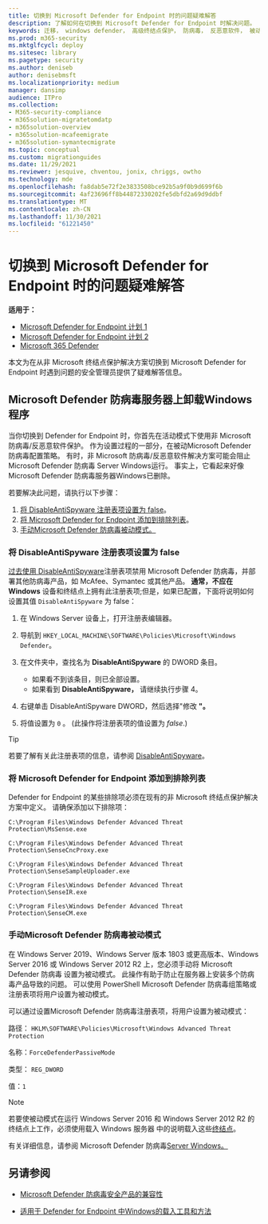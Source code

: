 ```yaml
---
title: 切换到 Microsoft Defender for Endpoint 时的问题疑难解答
description: 了解如何在切换到 Microsoft Defender for Endpoint 时解决问题。
keywords: 迁移， windows defender， 高级终结点保护， 防病毒， 反恶意软件， 被动模式， 主动模式， 疑难解答
ms.prod: m365-security
ms.mktglfcycl: deploy
ms.sitesec: library
ms.pagetype: security
ms.author: deniseb
author: denisebmsft
ms.localizationpriority: medium
manager: dansimp
audience: ITPro
ms.collection:
- M365-security-compliance
- m365solution-migratetomdatp
- m365solution-overview
- m365solution-mcafeemigrate
- m365solution-symantecmigrate
ms.topic: conceptual
ms.custom: migrationguides
ms.date: 11/29/2021
ms.reviewer: jesquive, chventou, jonix, chriggs, owtho
ms.technology: mde
ms.openlocfilehash: fa8dab5e72f2e3833508bce92b5a9f0b9d699f6b
ms.sourcegitcommit: 4af23696ff8b44872330202fe5dbfd2a69d9ddbf
ms.translationtype: MT
ms.contentlocale: zh-CN
ms.lasthandoff: 11/30/2021
ms.locfileid: "61221450"
---
```

# <a name="troubleshooting-issues-when-switching-to-microsoft-defender-for-endpoint"></a>切换到 Microsoft Defender for Endpoint 时的问题疑难解答

**适用于：**
- [Microsoft Defender for Endpoint 计划 1](https://go.microsoft.com/fwlink/?linkid=2154037)
- [Microsoft Defender for Endpoint 计划 2](https://go.microsoft.com/fwlink/?linkid=2154037)
- [Microsoft 365 Defender](https://go.microsoft.com/fwlink/?linkid=2118804)

本文为在从非 Microsoft 终结点保护解决方案切换到 Microsoft Defender for Endpoint 时遇到问题的安全管理员提供了疑难解答信息。

## <a name="microsoft-defender-antivirus-is-getting-uninstalled-on-windows-server"></a>Microsoft Defender 防病毒服务器上卸载Windows程序

当你切换到 Defender for Endpoint 时，你首先在活动模式下使用非 Microsoft 防病毒/反恶意软件保护。 作为设置过程的一部分，在被动Microsoft Defender 防病毒配置策略。 有时，非 Microsoft 防病毒/反恶意软件解决方案可能会阻止 Microsoft Defender 防病毒 Server Windows运行。 事实上，它看起来好像Microsoft Defender 防病毒服务器Windows已删除。

若要解决此问题，请执行以下步骤：

1. [将 DisableAntiSpyware 注册表项设置为 false](#set-the-disableantispyware-registry-key-to-false)。
2. [将 Microsoft Defender for Endpoint 添加到排除列表](#add-microsoft-defender-for-endpoint-to-the-exclusion-list)。
3. [手动Microsoft Defender 防病毒被动模式。](#set-microsoft-defender-antivirus-to-passive-mode-manually)

### <a name="set-the-disableantispyware-registry-key-to-false"></a>将 DisableAntiSpyware 注册表项设置为 false

[过去使用 DisableAntiSpyware](/windows-hardware/customize/desktop/unattend/security-malware-windows-defender-disableantispyware)注册表项禁用 Microsoft Defender 防病毒，并部署其他防病毒产品，如 McAfee、Symantec 或其他产品。 **通常，不应在 Windows** 设备和终结点上拥有此注册表项;但是，如果已配置，下面将说明如何设置其值 `DisableAntiSpyware` 为 false：

1. 在 Windows Server 设备上，打开注册表编辑器。

2. 导航到 `HKEY_LOCAL_MACHINE\SOFTWARE\Policies\Microsoft\Windows Defender`。

3. 在文件夹中，查找名为 **DisableAntiSpyware** 的 DWORD 条目。
   - 如果看不到该条目，则已全部设置。
   - 如果看到 **DisableAntiSpyware，** 请继续执行步骤 4。

4. 右键单击 DisableAntiSpyware DWORD，然后选择"修改 **"。**

5. 将值设置为 `0` 。  (此操作将注册表项的值设置为 *false*.) 

> [!TIP]
> 若要了解有关此注册表项的信息，请参阅 [DisableAntiSpyware](/windows-hardware/customize/desktop/unattend/security-malware-windows-defender-disableantispyware)。

### <a name="add-microsoft-defender-for-endpoint-to-the-exclusion-list"></a>将 Microsoft Defender for Endpoint 添加到排除列表

Defender for Endpoint 的某些排除项必须在现有的非 Microsoft 终结点保护解决方案中定义。 请确保添加以下排除项：

`C:\Program Files\Windows Defender Advanced Threat Protection\MsSense.exe`

`C:\Program Files\Windows Defender Advanced Threat Protection\SenseCncProxy.exe`

`C:\Program Files\Windows Defender Advanced Threat Protection\SenseSampleUploader.exe`

`C:\Program Files\Windows Defender Advanced Threat Protection\SenseIR.exe`

`C:\Program Files\Windows Defender Advanced Threat Protection\SenseCM.exe`

### <a name="set-microsoft-defender-antivirus-to-passive-mode-manually"></a>手动Microsoft Defender 防病毒被动模式

在 Windows Server 2019、Windows Server 版本 1803 或更高版本、Windows Server 2016 或 Windows Server 2012 R2 上，您必须手动将 Microsoft Defender 防病毒 设置为被动模式。 此操作有助于防止在服务器上安装多个防病毒产品导致的问题。 可以使用 PowerShell Microsoft Defender 防病毒组策略或注册表项将用户设置为被动模式。

可以通过设置Microsoft Defender 防病毒注册表项，将用户设置为被动模式：

路径： `HKLM\SOFTWARE\Policies\Microsoft\Windows Advanced Threat Protection`

名称：`ForceDefenderPassiveMode`

类型： `REG_DWORD`

值：`1`

> [!NOTE]
> 若要使被动模式在运行 Windows Server 2016 和 Windows Server 2012 R2 的终结点上工作，必须使用载入 Windows 服务器 中的说明载入这些[终结点](configure-server-endpoints.md#windows-server-2012-r2-and-windows-server-2016)。

有关详细信息，请参阅 Microsoft Defender 防病毒[Server Windows。](microsoft-defender-antivirus-on-windows-server.md)

## <a name="see-also"></a>另请参阅

- [Microsoft Defender 防病毒安全产品的兼容性](microsoft-defender-antivirus-compatibility.md)

- [适用于 Defender for Endpoint 中Windows的载入工具和方法](configure-endpoints.md) 